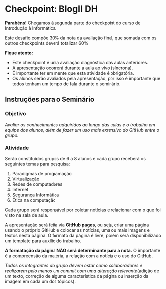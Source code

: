 # Checkpoint: BlogII DH

**Parabéns!** Chegamos à segunda parte do checkpoint do curso de Introdução à Informática.

Este desafio compõe 30% da nota da avaliação final, que somada com os outros checkpoints deverá totalizar 60%
 
**Fique atento:**

* Este checkpoint é uma avaliação diagnóstica das aulas anteriores.
* A apresentação ocorrerá durante a aula ao vivo (síncrona).
* É importante ter em mente que esta atividade é obrigatória.
* Os alunos serão avaliados pela apresentação, por isso é importante que todos tenham um tempo de fala durante o seminário.

## Instruções para o Seminário

### Objetivo
*Avaliar os conhecimentos adquiridos ao longo das aulas e o trabalho em equipe dos alunos, além de fazer um uso mais extensivo do GitHub entre o grupo.*

### Atividade
Serão constituídos grupos de 6 a 8 alunos e cada grupo receberá os seguintes temas para pesquisa:
1. Paradigmas de programação
2. Virtualização
3. Redes de computadores
4. Internet
5. Segurança Informática
6. Ética na computação

Cada grupo será responsável por coletar notícias e relacionar com o que foi visto na sala de aula.

A apresentação será feita via **GitHub pages**, ou seja, criar uma página usando o próprio GitHub e colocar as notícias, uma ou mais imagens e textos nesta página. O formato da página é livre, porém será disponibilizado um template para auxílio do trabalho. 

**A formatação da página NÃO será determinante para a nota.** O importante é a compreensão da matéria, a relação com a notícia e o uso do GitHub.

*Todos os integrantes do grupo devem estar como colaboradores e realizarem pelo menos um commit com uma alteração relevante*(adição de um texto, correção de alguma característica da página ou inserção da imagem em cada um dos tópicos).
